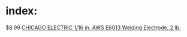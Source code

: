 # index:
$8.99 [CHICAGO ELECTRIC 1/16 in. AWS E6013 Welding Electrode, 2 lb.](https://www.harborfreight.com/116-in-aws-e6013-welding-electrode-2-lb-61751.html)
